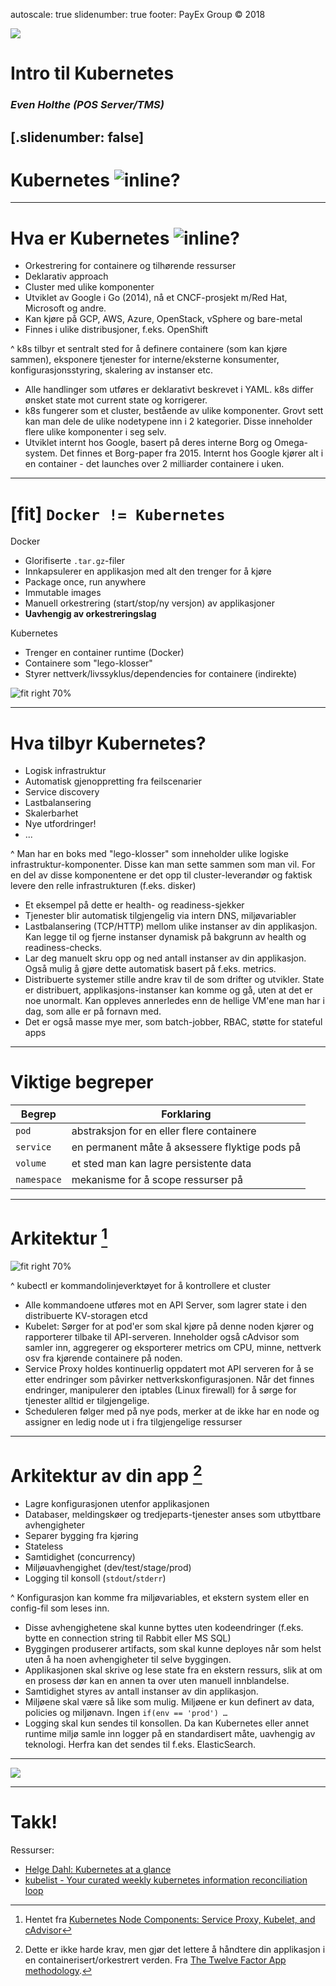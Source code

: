 autoscale: true
slidenumber: true
footer: PayEx Group © 2018

![](./img/container-harbor.jpg)

# Intro til Kubernetes

### *Even Holthe (POS Server/TMS)* 

[.slidenumber: false]
---

# Kubernetes ![inline](./img/kube-logo.png)?

---

# Hva er Kubernetes ![inline](./img/kube-logo.png)?

- Orkestrering for containere og tilhørende ressurser
- Deklarativ approach
- Cluster med ulike komponenter
- Utviklet av Google i Go (2014), nå et CNCF-prosjekt m/Red Hat, Microsoft og andre.
- Kan kjøre på GCP, AWS, Azure, OpenStack, vSphere og bare-metal
- Finnes i ulike distribusjoner, f.eks. OpenShift

^ k8s tilbyr et sentralt sted for å definere containere (som kan kjøre sammen), eksponere tjenester for interne/eksterne konsumenter, konfigurasjonsstyring, skalering av instanser etc.
- Alle handlinger som utføres er deklarativt beskrevet i YAML. k8s differ ønsket state mot current state og korrigerer.
- k8s fungerer som et cluster, bestående av ulike komponenter. Grovt sett kan man dele de ulike nodetypene inn i 2 kategorier. Disse inneholder flere ulike komponenter i seg selv.
- Utviklet internt hos Google, basert på deres interne Borg og Omega-system. Det finnes et Borg-paper fra 2015. Internt hos Google kjører alt i en container - det launches over 2 milliarder containere i uken.

---

# [fit] `Docker != Kubernetes`

Docker

- Glorifiserte `.tar.gz`-filer
- Innkapsulerer en applikasjon med alt den trenger for å kjøre
- Package once, run anywhere
- Immutable images
- Manuell orkestrering (start/stop/ny versjon) av applikasjoner
- **Uavhengig av orkestreringslag**

Kubernetes

- Trenger en container runtime (Docker)
- Containere som "lego-klosser"
- Styrer nettverk/livssyklus/dependencies for containere (indirekte)

![fit right 70%](./img/docker-logo.png)

---

# Hva tilbyr Kubernetes?

- Logisk infrastruktur
- Automatisk gjenoppretting fra feilscenarier
- Service discovery
- Lastbalansering
- Skalerbarhet
- Nye utfordringer!
- ...

^ Man har en boks med "lego-klosser" som inneholder ulike logiske infrastruktur-komponenter. Disse kan man sette sammen som man vil. For en del av disse komponentene er det opp til cluster-leverandør og faktisk levere den relle infrastrukturen (f.eks. disker)
- Et eksempel på dette er health- og readiness-sjekker
- Tjenester blir automatisk tilgjengelig via intern DNS, miljøvariabler
- Lastbalansering (TCP/HTTP) mellom ulike instanser av din applikasjon. Kan legge til og fjerne instanser dynamisk på bakgrunn av health og readiness-checks.
- Lar deg manuelt skru opp og ned antall instanser av din applikasjon. Også mulig å gjøre dette automatisk basert på f.eks. metrics.
- Distribuerte systemer stille andre krav til de som drifter og utvikler. State er distribuert, applikasjons-instanser kan komme og gå, uten at det er noe unormalt. Kan oppleves annerledes enn de hellige VM'ene man har i dag, som alle er på fornavn med.
- Det er også masse mye mer, som batch-jobber, RBAC, støtte for stateful apps

---

# Viktige begreper

| Begrep         | Forklaring                                        |
|----------------|---------------------------------------------------|
| `pod`          | abstraksjon for en eller flere containere         |
| `service`      | en permanent måte å aksessere flyktige pods på    |
| `volume`       | et sted man kan lagre persistente data            |
| `namespace`    | mekanisme for å scope ressurser på                |

---

# Arkitektur [^1]
![fit right 70%](./img/kube-architecture.png)

^ kubectl er kommandolinjeverktøyet for å kontrollere et cluster
- Alle kommandoene utføres mot en API Server, som lagrer state i den distribuerte KV-storagen etcd
- Kubelet: Sørger for at pod'er som skal kjøre på denne noden kjører og rapporterer tilbake til API-serveren. Inneholder også cAdvisor som samler inn, aggregerer og eksporterer metrics om CPU, minne, nettverk osv fra kjørende containere på noden.
- Service Proxy holdes kontinuerlig oppdatert mot API serveren for å se etter endringer som påvirker nettverkskonfigurasjonen. Når det finnes endringer, manipulerer den iptables (Linux firewall) for å sørge for tjenester alltid er tilgjengelige.
- Scheduleren følger med på nye pods, merker at de ikke har en node og assigner en ledig node ut i fra tilgjengelige ressurser

[^1]: Hentet fra [Kubernetes Node Components: Service Proxy, Kubelet, and cAdvisor](https://medium.com/jorgeacetozi/kubernetes-node-components-service-proxy-kubelet-and-cadvisor-dcc6928ef58c)

---

# Arkitektur av **din app** [^2]

- Lagre konfigurasjonen utenfor applikasjonen
- Databaser, meldingskøer og tredjeparts-tjenester anses som utbyttbare avhengigheter
- Separer bygging fra kjøring
- Stateless
- Samtidighet (concurrency)
- Miljøuavhengighet (dev/test/stage/prod)
- Logging til konsoll (`stdout`/`stderr`)

^ Konfigurasjon kan komme fra miljøvariables, et ekstern system eller en config-fil som leses inn.   
- Disse avhengighetene skal kunne byttes uten kodeendringer (f.eks. bytte en connection string til Rabbit eller MS SQL)
- Byggingen produserer artifacts, som skal kunne deployes når som helst uten å ha noen avhengigheter til selve byggingen.
- Applikasjonen skal skrive og lese state fra en ekstern ressurs, slik at om en prosess dør kan en annen ta over uten manuell innblandelse.
- Samtidighet styres av antall instanser av din applikasjon.
- Miljøene skal være så like som mulig. Miljøene er kun definert av data, policies og miljønavn. Ingen `if(env == 'prod') …`
- Logging skal kun sendes til konsollen. Da kan Kubernetes eller annet runtime miljø samle inn logger på en standardisert måte, uavhengig av teknologi. Herfra kan det sendes til f.eks. ElasticSearch.

[^2]: Dette er ikke harde krav, men gjør det lettere å håndtere din applikasjon i en containerisert/orkestrert verden. Fra [The Twelve Factor App methodology](https://en.wikipedia.org/wiki/Twelve-Factor_App_methodology).

---

![](./img/demo-day.jpg)

---

# Takk!

Ressurser:

- [Helge Dahl: Kubernetes at a glance](https://wiki.payex.com/xwiki/bin/view/Blog/Kubernetes%20at%20a%20glance)
- [kubelist - Your curated weekly kubernetes information reconciliation loop](https://kubelist.com/issue/latest)